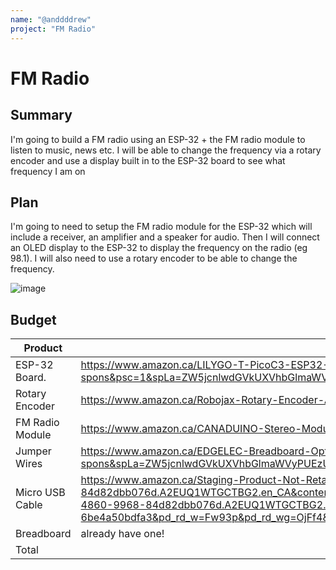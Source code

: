```yaml
---
name: "@anddddrew"
project: "FM Radio"
---
```


# FM Radio

## Summary

I'm going to build a FM radio using an ESP-32 + the FM radio module to listen to music, news etc. I will be able to change the frequency via a rotary encoder and use a display built in to the ESP-32 board to see what frequency I am on

## Plan

I'm going to need to setup the FM radio module for the ESP-32 which will include a receiver, an amplifier and a speaker for audio.
Then I will connect an OLED display to the ESP-32 to display the frequency on the radio (eg 98.1). I will also need to use a
rotary encoder to be able to change the frequency.

![image](https://user-images.githubusercontent.com/59238070/208474093-0281a73a-8d47-4733-8492-ef32f4445672.png)

## Budget

| Product         | Supplier/Link                         | Cost   |
| --------------- | ------------------------------------- | ------ |
| ESP-32 Board.  | https://www.amazon.ca/LILYGO-T-PicoC3-ESP32-C3-Raspberry-Development/dp/B0B3RF87VG/ref=sr_1_1_sspa?crid=E10A7UY0OVMS&keywords=esp32+ttgo&qid=1671469260&sprefix=esp32+ttgo%2Caps%2C96&sr=8-1-spons&psc=1&spLa=ZW5jcnlwdGVkUXVhbGlmaWVyPUExRkdDVEtXVlBZN0tTJmVuY3J5cHRlZElkPUEwNDc0MzA3MUhZOVZJQlpETDhZJmVuY3J5cHRlZEFkSWQ9QTA0NDMxODAxWVRHQTFWUURaU0RSJndpZGdldE5hbWU9c3BfYXRmJmFjdGlvbj1jbGlja1JlZGlyZWN0JmRvTm90TG9nQ2xpY2s9dHJ1ZQ== | $19.41
| Rotary Encoder | https://www.amazon.ca/Robojax-Rotary-Encoder-Arduino-Raspberry/dp/B09Y8H3NKR/ref=sr_1_8?crid=1R09BOPKRDZSO&keywords=rotary+encoder+esp32+pack+1&qid=1671468964&sprefix=rotary+encoder+esp32+pack+%2Caps%2C93&sr=8-8 | $6.59 |
| FM Radio Module   |https://www.amazon.ca/CANADUINO-Stereo-Module-TEA5767HN-Arduino/dp/B08T7WFBZR/ref=sr_1_2?crid=3NIGGZ9R9ZPKU&keywords=esp32+fm+radio+module+i2c&qid=1671469114&sprefix=esp32+fm+radio+module+i2c%2Caps%2C84&sr=8-2 |  $6.96 |
| Jumper Wires | https://www.amazon.ca/EDGELEC-Breadboard-Optional-Assorted-Multicolored/dp/B07GD2BWPY/ref=sr_1_1_sspa?crid=EZR8TRWFN0PM&keywords=jumper%2Bwires&qid=1671469344&sprefix=jumper%2Bwire%2Caps%2C120&sr=8-1-spons&spLa=ZW5jcnlwdGVkUXVhbGlmaWVyPUEzU1ZEVU04WlcxUVhYJmVuY3J5cHRlZElkPUEwNjIzMzY4MTRFMlVBQkxHRkdSRyZlbmNyeXB0ZWRBZElkPUEwNDg0Nzk0Mzg3QVhFTllRWkE3MCZ3aWRnZXROYW1lPXNwX2F0ZiZhY3Rpb249Y2xpY2tSZWRpcmVjdCZkb05vdExvZ0NsaWNrPXRydWU&th=1 | $7.32
| Micro USB Cable | https://www.amazon.ca/Staging-Product-Not-Retail-Sale/dp/B0741WGQ36/ref=sxin_25?asc_contentid=amzn1.osa.4b64dd0a-70c5-4860-9968-84d82dbb076d.A2EUQ1WTGCTBG2.en_CA&asc_contenttype=article&ascsubtag=amzn1.osa.4b64dd0a-70c5-4860-9968-84d82dbb076d.A2EUQ1WTGCTBG2.en_CA&content-id=amzn1.sym.8689b7a4-070a-4c4b-a8cd-529c3ace3c10%3Aamzn1.sym.8689b7a4-070a-4c4b-a8cd-529c3ace3c10&creativeASIN=B0741WGQ36&crid=3FZ8MJJG2UCAM&cv_ct_cx=micro+usb+cable&cv_ct_id=amzn1.osa.4b64dd0a-70c5-4860-9968-84d82dbb076d.A2EUQ1WTGCTBG2.en_CA&cv_ct_pg=search&cv_ct_we=asin&cv_ct_wn=osp-single-source-pecos-desktop&keywords=micro+usb+cable&linkCode=oas&pd_rd_i=B0741WGQ36&pd_rd_r=16c0cd05-dbf9-42be-84dd-6be4a50bdfa3&pd_rd_w=Fw93p&pd_rd_wg=OjFf4&pf_rd_p=8689b7a4-070a-4c4b-a8cd-529c3ace3c10&pf_rd_r=F0NVSNZWE9CF5RKNJF6B&qid=1671470260&sprefix=micro+usb+cabl%2Caps%2C100&sr=1-2-c26ac7f6-b43f-4741-a772-17cad7536576&tag=ignospca-20 | $7.32
| Breadboard | already have one! | 0$
| Total          |                                       | $47.6 |
